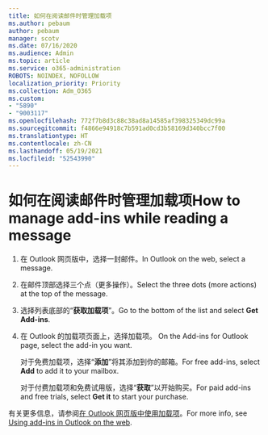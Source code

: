 ```yaml
---
title: 如何在阅读邮件时管理加载项
ms.author: pebaum
author: pebaum
manager: scotv
ms.date: 07/16/2020
ms.audience: Admin
ms.topic: article
ms.service: o365-administration
ROBOTS: NOINDEX, NOFOLLOW
localization_priority: Priority
ms.collection: Adm_O365
ms.custom:
- "5890"
- "9003117"
ms.openlocfilehash: 772f7b8d3c88c38ad8a14585af398325349dc99a
ms.sourcegitcommit: f4866e94918c7b591ad0cd3b58169d340bcc7f00
ms.translationtype: HT
ms.contentlocale: zh-CN
ms.lasthandoff: 05/19/2021
ms.locfileid: "52543990"
---
```

# <a name="how-to-manage-add-ins-while-reading-a-message"></a><span data-ttu-id="3734d-102">如何在阅读邮件时管理加载项</span><span class="sxs-lookup"><span data-stu-id="3734d-102">How to manage add-ins while reading a message</span></span>

1. <span data-ttu-id="3734d-103">在 Outlook 网页版中，选择一封邮件。</span><span class="sxs-lookup"><span data-stu-id="3734d-103">In Outlook on the web, select a message.</span></span>
    
2. <span data-ttu-id="3734d-104">在邮件顶部选择三个点（更多操作）。</span><span class="sxs-lookup"><span data-stu-id="3734d-104">Select the three dots (more actions) at the top of the message.</span></span>

3. <span data-ttu-id="3734d-105">选择列表底部的“**获取加载项**”。</span><span class="sxs-lookup"><span data-stu-id="3734d-105">Go to the bottom of the list and select **Get Add-ins**.</span></span>
    
4. <span data-ttu-id="3734d-106">在 Outlook 的加载项页面上，选择加载项。 </span><span class="sxs-lookup"><span data-stu-id="3734d-106">On the Add-ins for Outlook page, select the add-in you want.</span></span>
    
    <span data-ttu-id="3734d-107">对于免费加载项，选择“**添加**”将其添加到你的邮箱。</span><span class="sxs-lookup"><span data-stu-id="3734d-107">For free add-ins, select **Add** to add it to your mailbox.</span></span>
    
    <span data-ttu-id="3734d-108">对于付费加载项和免费试用版，选择“**获取**”以开始购买。</span><span class="sxs-lookup"><span data-stu-id="3734d-108">For paid add-ins and free trials, select **Get it** to start your purchase.</span></span>
    
<span data-ttu-id="3734d-109">有关更多信息，请参阅[在 Outlook 网页版中使用加载项](https://support.microsoft.com/office/using-add-ins-in-outlook-on-the-web-8f2ce816-5df4-44a5-958c-f7f9d6dabdce)。</span><span class="sxs-lookup"><span data-stu-id="3734d-109">For more info, see [Using add-ins in Outlook on the web](https://support.microsoft.com/office/using-add-ins-in-outlook-on-the-web-8f2ce816-5df4-44a5-958c-f7f9d6dabdce).</span></span>